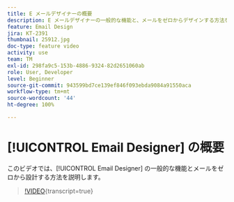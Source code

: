 ```yaml
---
title: E メールデザイナーの概要
description: E メールデザイナーの一般的な機能と、メールをゼロからデザインする方法を説明します。
feature: Email Design
jira: KT-2391
thumbnail: 25912.jpg
doc-type: feature video
activity: use
team: TM
exl-id: 298fa9c5-153b-4886-9324-82d2651060ab
role: User, Developer
level: Beginner
source-git-commit: 943599bd7ce139ef846f093ebda9084a91550aca
workflow-type: tm+mt
source-wordcount: '44'
ht-degree: 100%

---
```


# [!UICONTROL Email Designer] の概要

このビデオでは、[!UICONTROL Email Designer] の一般的な機能とメールをゼロから設計する方法を説明します。

>[!VIDEO](https://video.tv.adobe.com/v/25912?learn=on){transcript=true}
